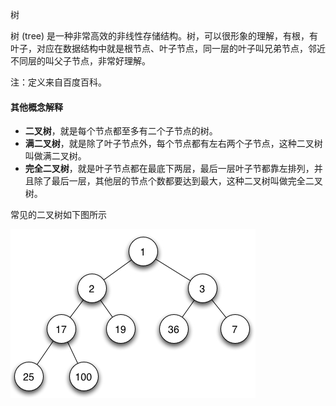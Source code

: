 树



树 (tree) 是一种非常高效的非线性存储结构。树，可以很形象的理解，有根，有叶子，对应在数据结构中就是根节点、叶子节点，同一层的叶子叫兄弟节点，邻近不同层的叫父子节点，非常好理解。

注：定义来自百度百科。

#### 其他概念解释

- **二叉树**，就是每个节点都至多有二个子节点的树。
- **满二叉树**，就是除了叶子节点外，每个节点都有左右两个子节点，这种二叉树叫做满二叉树。
- **完全二叉树**，就是叶子节点都在最底下两层，最后一层叶子节都靠左排列，并且除了最后一层，其他层的节点个数都要达到最大，这种二叉树叫做完全二叉树。

常见的二叉树如下图所示

![二叉树展示](2.1_树.assets/13.png)